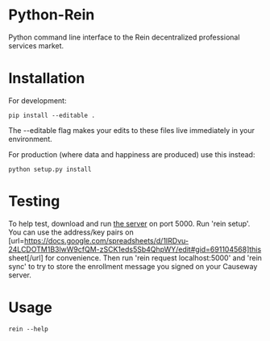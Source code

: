 # Python-Rein

Python command line interface to the Rein decentralized professional services market.

# Installation

For development:

    pip install --editable .

The --editable flag makes your edits to these files live immediately in your environment.

For production (where data and happiness are produced) use this instead:

    python setup.py install

# Testing

To help test, download and run [the server](https://github.com/weex/playground21/causeway) on port 5000. Run 'rein setup'. You can use the address/key pairs on [url=https://docs.google.com/spreadsheets/d/1IRDvu-24LCDOTM1B3lwW9cfQM-zSCK1eds5Sb4QhpWY/edit#gid=691104568]this sheet[/url] for convenience. Then run 'rein request localhost:5000' and 'rein sync' to try to store the enrollment message you signed on your Causeway server.

# Usage

    rein --help

